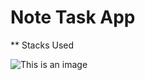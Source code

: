 # Note Task App

** Stacks Used

![This is an image](https://flyclipart.com/thumb2/react-logo-import-io-221727.png)


